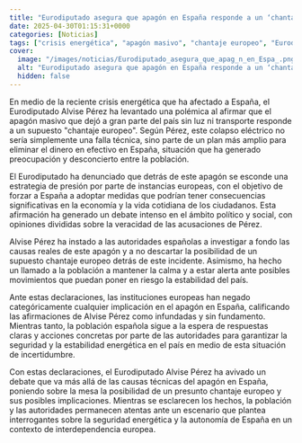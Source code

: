 ```yaml
---
title: "Eurodiputado asegura que apagón en España responde a un ‘chantaje europeo’"
date: 2025-04-30T01:15:31+0000
categories: [Noticias]
tags: ["crisis energética", "apagón masivo", "chantaje europeo", "Eurodiputado Alvise Pérez", "estabilidad energética", "presunto chantaje", "seguridad energética."]
cover:
  image: "/images/noticias/Eurodiputado_asegura_que_apag_n_en_Espa_.png"
  alt: "Eurodiputado asegura que apagón en España responde a un ‘chantaje europeo’"
  hidden: false
---
```


En medio de la reciente crisis energética que ha afectado a España, el Eurodiputado Alvise Pérez ha levantado una polémica al afirmar que el apagón masivo que dejó a gran parte del país sin luz ni transporte responde a un supuesto "chantaje europeo". Según Pérez, este colapso eléctrico no sería simplemente una falla técnica, sino parte de un plan más amplio para eliminar el dinero en efectivo en España, situación que ha generado preocupación y desconcierto entre la población.

El Eurodiputado ha denunciado que detrás de este apagón se esconde una estrategia de presión por parte de instancias europeas, con el objetivo de forzar a España a adoptar medidas que podrían tener consecuencias significativas en la economía y la vida cotidiana de los ciudadanos. Esta afirmación ha generado un debate intenso en el ámbito político y social, con opiniones divididas sobre la veracidad de las acusaciones de Pérez.

Alvise Pérez ha instado a las autoridades españolas a investigar a fondo las causas reales de este apagón y a no descartar la posibilidad de un supuesto chantaje europeo detrás de este incidente. Asimismo, ha hecho un llamado a la población a mantener la calma y a estar alerta ante posibles movimientos que puedan poner en riesgo la estabilidad del país.

Ante estas declaraciones, las instituciones europeas han negado categóricamente cualquier implicación en el apagón en España, calificando las afirmaciones de Alvise Pérez como infundadas y sin fundamento. Mientras tanto, la población española sigue a la espera de respuestas claras y acciones concretas por parte de las autoridades para garantizar la seguridad y la estabilidad energética en el país en medio de esta situación de incertidumbre.

Con estas declaraciones, el Eurodiputado Alvise Pérez ha avivado un debate que va más allá de las causas técnicas del apagón en España, poniendo sobre la mesa la posibilidad de un presunto chantaje europeo y sus posibles implicaciones. Mientras se esclarecen los hechos, la población y las autoridades permanecen atentas ante un escenario que plantea interrogantes sobre la seguridad energética y la autonomía de España en un contexto de interdependencia europea.
